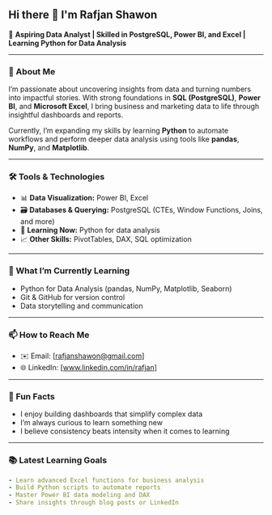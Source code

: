 ## Hi there 👋 I'm Rafjan Shawon

🎯 **Aspiring Data Analyst | Skilled in PostgreSQL, Power BI, and Excel | Learning Python for Data Analysis**

---

### 🚀 About Me

I’m passionate about uncovering insights from data and turning numbers into impactful stories. With strong foundations in **SQL (PostgreSQL)**, **Power BI**, and **Microsoft Excel**, I bring business and marketing data to life through insightful dashboards and reports.

Currently, I’m expanding my skills by learning **Python** to automate workflows and perform deeper data analysis using tools like **pandas**, **NumPy**, and **Matplotlib**.

---

### 🛠️ Tools & Technologies

- 📊 **Data Visualization:** Power BI, Excel
- 🗃️ **Databases & Querying:** PostgreSQL (CTEs, Window Functions, Joins, and more)
- 🐍 **Learning Now:** Python for data analysis
- 📈 **Other Skills:** PivotTables, DAX, SQL optimization

---

### 🌱 What I’m Currently Learning

- Python for Data Analysis (pandas, NumPy, Matplotlib, Seaborn)
- Git & GitHub for version control
- Data storytelling and communication

---

### 📫 How to Reach Me

- ✉️ Email: [rafjanshawon@gmail.com]
- 🌐 LinkedIn: [www.linkedin.com/in/rafjan]


---

### 📌 Fun Facts

- I enjoy building dashboards that simplify complex data
- I’m always curious to learn something new
- I believe consistency beats intensity when it comes to learning

---

### 📚 Latest Learning Goals

```yaml
- Learn advanced Excel functions for business analysis
- Build Python scripts to automate reports
- Master Power BI data modeling and DAX
- Share insights through blog posts or LinkedIn
